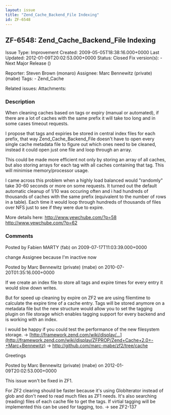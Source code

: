 ```yaml
---
layout: issue
title: "Zend_Cache_Backend_File Indexing"
id: ZF-6548
---
```


ZF-6548: Zend\_Cache\_Backend\_File Indexing
--------------------------------------------

 Issue Type: Improvement Created: 2009-05-05T18:38:16.000+0000 Last Updated: 2012-01-09T20:02:53.000+0000 Status: Closed Fix version(s): - Next Major Release ()
 
 Reporter:  Steven Brown (monaro)  Assignee:  Marc Bennewitz (private) (mabe)  Tags: - Zend\_Cache
 
 Related issues: 
 Attachments: 
### Description

When cleaning caches based on tags or expiry (manual or automated), if there are a lot of caches with the same prefix it will take too long and in some cases timeout requests.

I propose that tags and expiries be stored in central index files for each prefix, that way Zend\_Cache\_Backend\_File doesn't have to open every single cache metadata file to figure out which ones need to be cleaned, instead it could open just one file and loop through an array.

This could be made more efficient not only by storing an array of all caches, but also storing arrays for each tag with all caches containing that tag. This will minimise memory/processor usage.

I came across this problem when a highly load balanced would "randomly" take 30-60 seconds or more on some requests. It turned out the default automatic cleanup of 1/10 was occuring often and i had hundreds of thousands of caches with the same prefix (equivalent to the number of rows in a table). Each time it would loop through hundreds of thousands of files over NFS just to see if they were due to expire.

More details here: <http://www.yewchube.com/?p=58> <http://www.yewchube.com/?p=62>

 

 

### Comments

Posted by Fabien MARTY (fab) on 2009-07-17T11:03:39.000+0000

change Assignee because I'm inactive now

 

 

Posted by Marc Bennewitz (private) (mabe) on 2010-07-20T01:35:16.000+0000

If we create an index file to store all tags and expire times for every entry it would slow down writes.

But for speed up cleaning by expire on ZF2 we are using filemtime to calculate the expire time of a cache entry. Tags will be stored anymore on a metadata file but the new structure would allow you to set the tagging plugin on file storage which enables tagging support for every backend and is working with an index.

I would be happy if you could test the performance of the new filesystem storage. -> [http://framework.zend.com/wiki/display/…](http://framework.zend.com/wiki/display/ZFPROP/Zend+Cache+2.0+-+Marc+Bennewitz) -> <http://github.com/marc-mabe/zf2/tree/cache>

Greetings

 

 

Posted by Marc Bennewitz (private) (mabe) on 2012-01-09T20:02:53.000+0000

This issue won't be fixed in ZF1.

For ZF2 clearing should be faster because it's using GlobIterator instead of glob and don't need to read much files as ZF1 needs. It's also searching (reading) files of each cache file to get the tags. If virtial tagging will be implemented this can be used for tagging, too. -> see ZF2-137

 

 